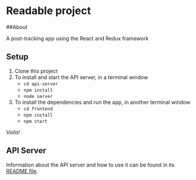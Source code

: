 # Readable project

##About

A post-tracking app using the React and Redux framework 

## Setup
1. Clone this project
2. To install and start the API server, in a terminal window
    - `cd api-server`
    - `npm install`
    - `node server`
3. To install the dependencies and run the app, in another terminal window
    - `cd frontend`
    - `npm install`
    - `npm start`

_Voila!_

## API Server

Information about the API server and how to use it can be found in its [README file](api-server/README.md).
